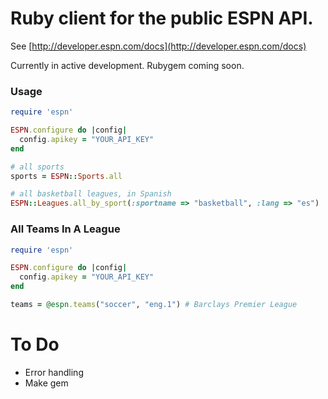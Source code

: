 Ruby client for the public ESPN API.
===========

See [http://developer.espn.com/docs](http://developer.espn.com/docs)

Currently in active development.  Rubygem coming soon.

### Usage
```ruby
require 'espn'

ESPN.configure do |config|
  config.apikey = "YOUR_API_KEY"
end

# all sports
sports = ESPN::Sports.all

# all basketball leagues, in Spanish
ESPN::Leagues.all_by_sport(:sportname => "basketball", :lang => "es")

```

### All Teams In A League
```ruby
require 'espn'

ESPN.configure do |config|
  config.apikey = "YOUR_API_KEY"
end

teams = @espn.teams("soccer", "eng.1") # Barclays Premier League
```

# To Do
* Error handling
* Make gem